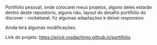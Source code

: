 Portifolio pessoal, onde colocarei meus projetos, alguns deles estarão dentro deste repositorio, alguns não, layout do desafio portifólio do discover - rocketseat. fiz algumas adaptações e deixei responsivo

Ainda terá algumas modificações.

Link do projeto: https://erick-rosdachimo.github.io/portifolio
